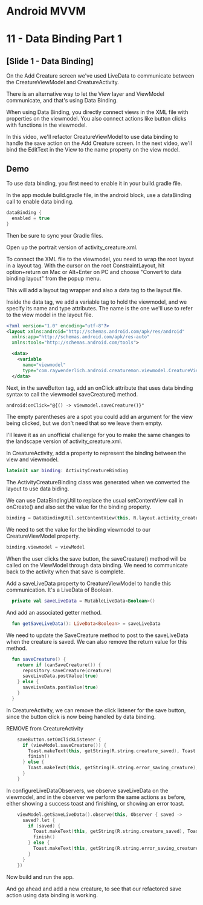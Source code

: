 # Android MVVM
# 11 - Data Binding Part 1

## [Slide 1 - Data Binding]

On the Add Creature screen we've used LiveData to communicate between the CreatureViewModel and CreatureActivity.

There is an alternative way to let the View layer and ViewModel communicate, and that's using Data Binding.

When using Data Binding, you directly connect views in the XML file with properties on the viewmodel. You also connect actions like button clicks with functions in the viewmodel.

In this video, we'll refactor CreatureViewModel to use data binding to handle the save action on the Add Creature screen. In the next video, we'll bind the EditText in the View to the name property on the view model.

## Demo

To use data binding, you first need to enable it in your build.gradle file.

In the app module build.gradle file, in the android block, use a dataBinding call to enable data binding.

```groovy
dataBinding {
  enabled = true
}
```

Then be sure to sync your Gradle files.

Open up the portrait version of activity_creature.xml.

To connect the XML file to the viewmodel, you need to wrap the root layout in a layout tag. With the cursor on the root ConstraintLayout, hit option+return on Mac or Alt+Enter on PC and choose "Convert to data binding layout" from the popup menu.

This will add a layout tag wrapper and also a data tag to the layout file.

Inside the data tag, we add a variable tag to hold the viewmodel, and we specify its name and type attributes. The name is the one we'll use to refer to the view model in the layout file.

```xml
<?xml version="1.0" encoding="utf-8"?>
<layout xmlns:android="http://schemas.android.com/apk/res/android"
  xmlns:app="http://schemas.android.com/apk/res-auto"
  xmlns:tools="http://schemas.android.com/tools">

  <data>
    <variable
      name="viewmodel"
      type="com.raywenderlich.android.creaturemon.viewmodel.CreatureViewModel" />
  </data>
```

Next, in the saveButton tag, add an onClick attribute that uses data binding syntax to call the viewmodel saveCreature() method.

```xml
android:onClick="@{() -> viewmodel.saveCreature()}"
```

The empty parentheses are a spot you could add an argument for the view being clicked, but we don't need that so we leave them empty.

I'll leave it as an unofficial challenge for you to make the same changes to the landscape version of activity_creature.xml.

In CreatureActivity, add a property to represent the binding between the view and viewmodel.

```kotlin
lateinit var binding: ActivityCreatureBinding
```

The ActivityCreatureBinding class was generated when we converted the layout to use data biding.

We can use DataBindingUtil to replace the usual setContentView call in onCreate() and also set the value for the binding property.

```kotlin
binding = DataBindingUtil.setContentView(this, R.layout.activity_creature)
```

We need to set the value for the binding viewmodel to our CreatureViewModel property.

```kotlin
binding.viewmodel = viewModel
```

When the user clicks the save button, the saveCreature() method will be called on the ViewModel through data binding. We need to communicate back to the activity when that save is complete.

Add a saveLiveData property to CreatureViewModel to handle this communication. It's a LiveData of Boolean.

```kotlin
  private val saveLiveData = MutableLiveData<Boolean>()
```

And add an associated getter method.

```kotlin
  fun getSaveLiveData(): LiveData<Boolean> = saveLiveData
```

We need to update the SaveCreature method to post to the saveLiveData when the creature is saved. We can also remove the return value for this method.

```kotlin
  fun saveCreature() {
    return if (canSaveCreature()) {
      repository.saveCreature(creature)
      saveLiveData.postValue(true)
    } else {
      saveLiveData.postValue(true)
    }
  }
```

In CreatureActivity, we can remove the click listener for the save button, since the button click is now being handled by data binding.

REMOVE from CreatureActivity

```kotlin
    saveButton.setOnClickListener {
      if (viewModel.saveCreature()) {
        Toast.makeText(this, getString(R.string.creature_saved), Toast.LENGTH_SHORT).show()
        finish()
      } else {
        Toast.makeText(this, getString(R.string.error_saving_creature), Toast.LENGTH_SHORT).show()
      }
    }
```

In configureLiveDataObservers, we observe saveLiveData on the viewmodel, and in the observer we perform the same actions as before, either showing a success toast and finishing, or showing an error toast.

```kotlin
    viewModel.getSaveLiveData().observe(this, Observer { saved ->
      saved?.let {
        if (saved) {
          Toast.makeText(this, getString(R.string.creature_saved), Toast.LENGTH_SHORT).show()
          finish()
        } else {
          Toast.makeText(this, getString(R.string.error_saving_creature), Toast.LENGTH_SHORT).show()
        }
      }
    })
```

Now build and run the app.

And go ahead and add a new creature, to see that our refactored save action using data binding is working.